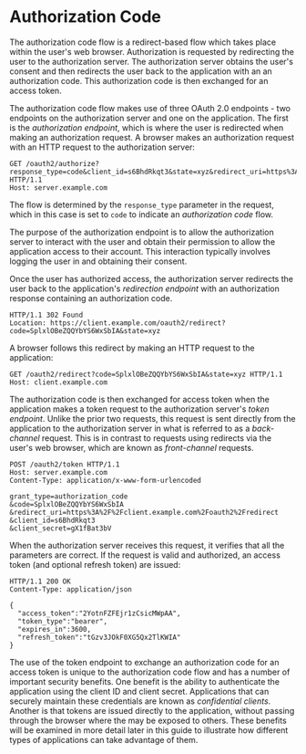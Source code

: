 # Authorization Code

The authorization code flow is a redirect-based flow which takes place within
the user's web browser.  Authorization is requested by redirecting the user to
the authorization server.  The authorization server obtains the user's consent
and then redirects the user back to the application with an an authorization
code.  This authorization code is then exchanged for an access token.

The authorization code flow makes use of three OAuth 2.0 endpoints - two
endpoints on the authorization server and one on the application.   The first is
the _authorization endpoint_, which is where the user is redirected when making
an authorization request.  A browser makes an authorization request with an HTTP
request to the authorization server:

```http
GET /oauth2/authorize?response_type=code&client_id=s6BhdRkqt3&state=xyz&redirect_uri=https%3A%2F%2Fclient%2Eexample%2Ecom%2Foauth2%2Fredirect HTTP/1.1
Host: server.example.com
```

The flow is determined by the `response_type` parameter in the request, which in
this case is set to `code` to indicate an _authorization code_ flow.

The purpose of the authorization endpoint is to allow the authorization server
to interact with the user and obtain their permission to allow the application
access to their account.  This interaction typically involves logging the user
in and obtaining their consent.

Once the user has authorized access, the authorization server redirects the user
back to the application's _redirection endpoint_ with an authorization response
containing an authorization code.

```http
HTTP/1.1 302 Found
Location: https://client.example.com/oauth2/redirect?code=SplxlOBeZQQYbYS6WxSbIA&state=xyz
```

A browser follows this redirect by making an HTTP request to the application:

```http
GET /oauth2/redirect?code=SplxlOBeZQQYbYS6WxSbIA&state=xyz HTTP/1.1
Host: client.example.com
```

The authorization code is then exchanged for access token when the application
makes a token request to the authorization server's _token endpoint_.  Unlike
the prior two requests, this request is sent directly from the application to
the authorization server in what is referred to as a _back-channel_ request.
This is in contrast to requests using redirects via the user's web browser,
which are known as _front-channel_ requests.

```http
POST /oauth2/token HTTP/1.1
Host: server.example.com
Content-Type: application/x-www-form-urlencoded

grant_type=authorization_code
&code=SplxlOBeZQQYbYS6WxSbIA
&redirect_uri=https%3A%2F%2Fclient.example.com%2Foauth2%2Fredirect
&client_id=s6BhdRkqt3
&client_secret=gX1fBat3bV
```

When the authorization server receives this request, it verifies that all the
parameters are correct.  If the request is valid and authorized, an access token
(and optional refresh token) are issued:

```http
HTTP/1.1 200 OK
Content-Type: application/json

{
  "access_token":"2YotnFZFEjr1zCsicMWpAA",
  "token_type":"bearer",
  "expires_in":3600,
  "refresh_token":"tGzv3JOkF0XG5Qx2TlKWIA"
}
```

The use of the token endpoint to exchange an authorization code for an access
token is unique to the authorization code flow and has a number of important
security benefits.  One benefit is the ability to authenticate the application
using the client ID and client secret.  Applications that can securely maintain
these credentials are known as _confidential clients_.  Another is that tokens
are issued directly to the application, without passing through the browser
where the may be exposed to others.  These benefits will be examined in more
detail later in this guide to illustrate how different types of applications can
take advantage of them.
